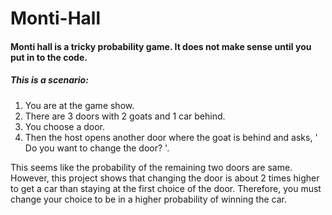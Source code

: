 # Monti-Hall
 
#### Monti hall is a tricky probability game. It does not make sense until you put in to the code. 
##### This is a scenario:  
1. You are at the game show. 
1. There are 3 doors with 2 goats and 1 car behind. 
1. You choose a door. 
2. Then the host opens another door where the goat is behind and asks, ' Do you want to change the door? '. 

This seems like the probability of the remaining two doors are same. However, this project shows that changing the door is about 2 times higher to get a car than staying at the first choice of the door.
Therefore, you must change your choice to be in a higher probability of winning the car.
